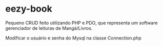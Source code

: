 # eezy-book
Pequeno CRUD feito utilizando PHP e PDO, que representa um software gerenciador de leituras de Mangá/Livros.

Modificar o usuário e senha do Mysql na classe Connection.php


